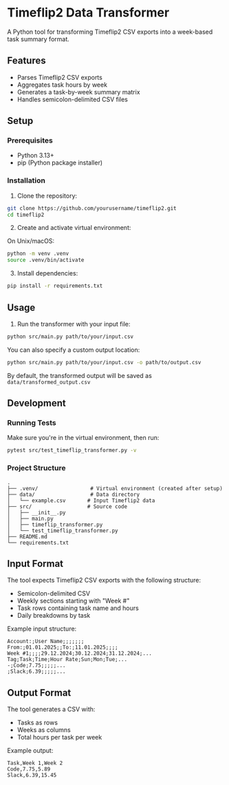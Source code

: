 # Timeflip2 Data Transformer

A Python tool for transforming Timeflip2 CSV exports into a week-based task summary format.

## Features
- Parses Timeflip2 CSV exports
- Aggregates task hours by week
- Generates a task-by-week summary matrix
- Handles semicolon-delimited CSV files

## Setup

### Prerequisites
- Python 3.13+
- pip (Python package installer)

### Installation

1. Clone the repository:
```bash
git clone https://github.com/yourusername/timeflip2.git
cd timeflip2
```

2. Create and activate virtual environment:

On Unix/macOS:
```bash
python -m venv .venv
source .venv/bin/activate
```

3. Install dependencies:
```bash
pip install -r requirements.txt
```

## Usage

1. Run the transformer with your input file:
```bash
python src/main.py path/to/your/input.csv
```

You can also specify a custom output location:
```bash
python src/main.py path/to/your/input.csv -o path/to/output.csv
```

By default, the transformed output will be saved as `data/transformed_output.csv`

## Development

### Running Tests

Make sure you're in the virtual environment, then run:
```bash
pytest src/test_timeflip_transformer.py -v
```

### Project Structure
```
.
├── .venv/                 # Virtual environment (created after setup)
├── data/                  # Data directory
│   └── example.csv       # Input Timeflip2 data
├── src/                  # Source code
│   ├── __init__.py
│   ├── main.py
│   ├── timeflip_transformer.py
│   └── test_timeflip_transformer.py
├── README.md
└── requirements.txt
```

## Input Format

The tool expects Timeflip2 CSV exports with the following structure:
- Semicolon-delimited CSV
- Weekly sections starting with "Week #"
- Task rows containing task name and hours
- Daily breakdowns by task

Example input structure:
```csv
Account:;User Name;;;;;;;
From:;01.01.2025;;To:;11.01.2025;;;;
Week #1;;;;29.12.2024;30.12.2024;31.12.2024;...
Tag;Task;Time;Hour Rate;Sun;Mon;Tue;...
-;Code;7.75;;;;;...
;Slack;6.39;;;;;...
```

## Output Format

The tool generates a CSV with:
- Tasks as rows
- Weeks as columns
- Total hours per task per week

Example output:
```csv
Task,Week 1,Week 2
Code,7.75,5.89
Slack,6.39,15.45
```
